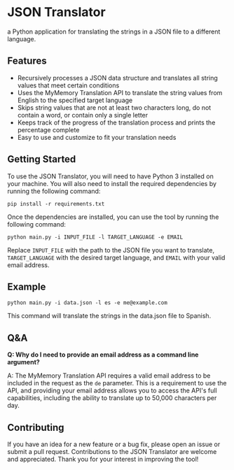 # JSON Translator
a Python application for translating the strings in a JSON file to a different language.

## Features
- Recursively processes a JSON data structure and translates all string values that meet certain conditions
- Uses the MyMemory Translation API to translate the string values from English to the specified target language
- Skips string values that are not at least two characters long, do not contain a word, or contain only a single letter
- Keeps track of the progress of the translation process and prints the percentage complete
- Easy to use and customize to fit your translation needs

## Getting Started
To use the JSON Translator, you will need to have Python 3 installed on your machine. You will also need to install the required dependencies by running the following command:
```
pip install -r requirements.txt
```
Once the dependencies are installed, you can use the tool by running the following command:
```
python main.py -i INPUT_FILE -l TARGET_LANGUAGE -e EMAIL
```
Replace `INPUT_FILE` with the path to the JSON file you want to translate, `TARGET_LANGUAGE` with the desired target language, and `EMAIL` with your valid email address.

## Example
```
python main.py -i data.json -l es -e me@example.com
```
This command will translate the strings in the data.json file to Spanish.

## Q&A
**Q: Why do I need to provide an email address as a command line argument?**

A: The MyMemory Translation API requires a valid email address to be included in the request as the `de` parameter. This is a requirement to use the API, and providing your email address allows you to access the API's full capabilities, including the ability to translate up to 50,000 characters per day.

## Contributing
If you have an idea for a new feature or a bug fix, please open an issue or submit a pull request. Contributions to the JSON Translator are welcome and appreciated. Thank you for your interest in improving the tool!
